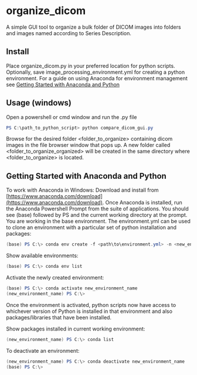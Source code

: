 # organize_dicom

A simple GUI tool to organize a bulk folder of DICOM images into folders and images named according to Series Description.

## Install

Place organize_dicom.py in your preferred location for python scripts. Optionally, save image_processing_environment.yml for creating a python environment. For a guide on using Anaconda for environment management see [Getting Started with Anaconda and Python](#getting-started-with-anaconda-and-python)

## Usage (windows)

Open a powershell or cmd window and run the .py file

```powershell
PS C:\path_to_python_script> python compare_dicom_gui.py
```

Browse for the desired folder <folder_to_organize> containing dicom images in the file browser window that pops up.
A new folder called <folder_to_organize_organized> will be created in the same directory where <folder_to_organize> is located.

## Getting Started with Anaconda and Python

To work with Anaconda in Windows:
Download and install from [https://www.anaconda.com/download](https://www.anaconda.com/download).
Once Anaconda is installed, run the Anaconda Powershell Prompt from the suite of applications.
You should see (base) followed by PS and the current working directory at the prompt. You are working in the base environment.
The environment.yml can be used to clone an environment with a particular set of python installation and packages:

```powershell
(base) PS C:\> conda env create -f <path\to\environment.yml> -n <new_environment_name>
```

Show available environments:

```powershell
(base) PS C:\> conda env list
```

Activate the newly created environment:

```powershell
(base) PS C:\> conda activate new_environment_name
(new_environment_name) PS C:\>
```

Once the environment is activated, python scripts now have access to whichever version of Python is installed in that environment and also packages/libraries that have been installed.

Show packages installed in current working environment:

```powershell
(new_environment_name) PS C:\> conda list
```

To deactivate an environment:

```powershell
(new_environment_name) PS C:\> conda deactivate new_environment_name
(base) PS C:\>
```

